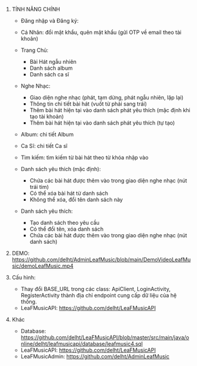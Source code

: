 1.	TÍNH NĂNG CHÍNH
	-	Đăng nhập và Đăng ký:
	-	Cá Nhân: đổi mật khẩu, quên mật khẩu (gửi OTP về email theo tài khoản)
	-	Trang Chủ:
		-	Bài Hát ngẫu nhiên
	    -	Danh sách album
	    -	Danh sách ca sĩ
	-	Nghe Nhạc:
	    -	Giao diện nghe nhạc (phát, tạm dừng, phát ngẫu nhiên, lặp lại)
	    -	Thông tin chi tiết bài hát (vuốt từ phải sang trái)
	    -	Thêm bài hát hiện tại vào danh sách phát yêu thích (mặc định khi tạo tài khoản)
	    -	Thêm bài hát hiện tại vào danh sách phát yêu thích (tự tạo)
	  -	Album: chi tiết Album
	  -	Ca Sĩ: chi tiết Ca sĩ 
	  -	Tìm kiếm: tìm kiếm từ bài hát theo từ khóa nhập vào
	    
	  -	Danh sách yêu thích (mặc định):
	  	-	Chứa các bài hát được thêm vào trong giao diện nghe nhạc (nút trái tim)
		-	Có thể xóa bài hát từ danh sách
	  	-	Không thể xóa, đổi tên danh sách này
	  -	Danh sách yêu thích:
		-	Tạo danh sách theo yêu cầu
	    -	Có thể đổi tên, xóa danh sách
	    -	Chứa các bài hát được thêm vào trong giao diện nghe nhạc (nút danh sách)

2.	DEMO: https://github.com/delht/AdminLeafMusic/blob/main/DemoVideoLeafMusic/demoLeafMusic.mp4
   
3.	Cấu hình:
	   -	Thay đổi BASE_URL trong các class: ApiClient, LoginActivity, RegisterActivity thành địa chỉ endpoint cung cấp dữ liệu của hệ thống.
	   -	LeaFMusicAPI: https://github.com/delht/LeaFMusicAPI
      
4.	Khác
	-	Database: https://github.com/delht/LeaFMusicAPI/blob/master/src/main/java/online/delht/leafmusicapi/database/leafmusic4.sql
 	-	LeaFMusicAPI: https://github.com/delht/LeaFMusicAPI
	-	LeaFMusicAdmin: https://github.com/delht/AdminLeafMusic
   

